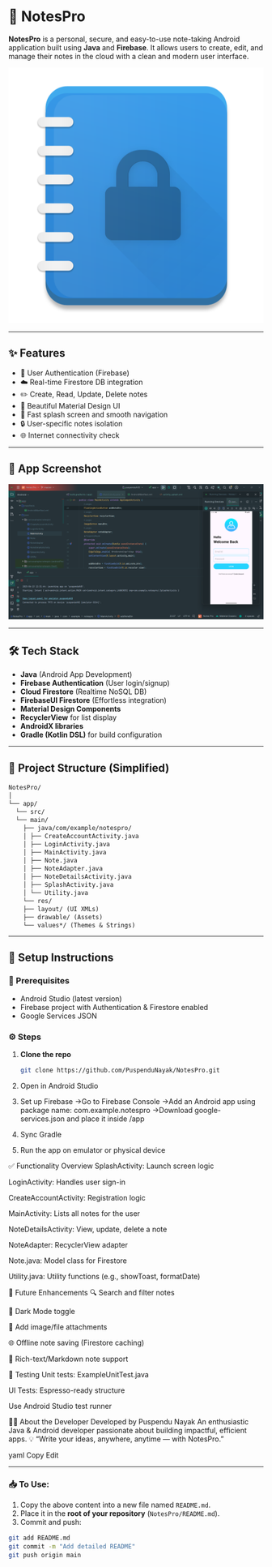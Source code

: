 # 📓 NotesPro

**NotesPro** is a personal, secure, and easy-to-use note-taking Android application built using **Java** and **Firebase**. It allows users to create, edit, and manage their notes in the cloud with a clean and modern user interface.

![App Icon](note_pro_icon.png)

---

## ✨ Features

- 🔐 User Authentication (Firebase)
- ☁️ Real-time Firestore DB integration
- ✏️ Create, Read, Update, Delete notes
- 📱 Beautiful Material Design UI
- 🚀 Fast splash screen and smooth navigation
- 🔒 User-specific notes isolation
- 🌐 Internet connectivity check

---

## 📸 App Screenshot

![Screenshot](https://github.com/PuspenduNayak/NotesPro/blob/master/Screenshot.png?raw=true)


---

## 🛠️ Tech Stack

- **Java** (Android App Development)
- **Firebase Authentication** (User login/signup)
- **Cloud Firestore** (Realtime NoSQL DB)
- **FirebaseUI Firestore** (Effortless integration)
- **Material Design Components**
- **RecyclerView** for list display
- **AndroidX libraries**
- **Gradle (Kotlin DSL)** for build configuration

---

## 📁 Project Structure (Simplified)
```
NotesPro/
│
└── app/
  └── src/
  └── main/
    ├── java/com/example/notespro/
    │ ├── CreateAccountActivity.java
    │ ├── LoginActivity.java
    │ ├── MainActivity.java
    │ ├── Note.java
    │ ├── NoteAdapter.java
    │ ├── NoteDetailsActivity.java
    │ ├── SplashActivity.java
    │ └── Utility.java
    └── res/
    ├── layout/ (UI XMLs)
    ├── drawable/ (Assets)
    └── values*/ (Themes & Strings)

```

---

## 🔧 Setup Instructions

### 🔨 Prerequisites

- Android Studio (latest version)
- Firebase project with Authentication & Firestore enabled
- Google Services JSON

### ⚙️ Steps

1. **Clone the repo**
   ```bash
   git clone https://github.com/PuspenduNayak/NotesPro.git
2. Open in Android Studio

3. Set up Firebase
    ->Go to Firebase Console
    ->Add an Android app using package name: com.example.notespro
    ->Download google-services.json and place it inside /app

4. Sync Gradle

5. Run the app on emulator or physical device

✅ Functionality Overview
SplashActivity: Launch screen logic

LoginActivity: Handles user sign-in

CreateAccountActivity: Registration logic

MainActivity: Lists all notes for the user

NoteDetailsActivity: View, update, delete a note

NoteAdapter: RecyclerView adapter

Note.java: Model class for Firestore

Utility.java: Utility functions (e.g., showToast, formatDate)

🧠 Future Enhancements
  🔍 Search and filter notes

  🌙 Dark Mode toggle

  📎 Add image/file attachments

  🌐 Offline note saving (Firestore caching)

  📝 Rich-text/Markdown note support

🧪 Testing
  Unit tests: ExampleUnitTest.java

  UI Tests: Espresso-ready structure

  Use Android Studio test runner

🙋‍♂️ About the Developer
  Developed by Puspendu Nayak
  An enthusiastic Java & Android developer passionate about building impactful, efficient apps.
💡 “Write your ideas, anywhere, anytime — with NotesPro.”

yaml
Copy
Edit

---

### 📥 To Use:

1. Copy the above content into a new file named `README.md`.
2. Place it in the **root of your repository** (`NotesPro/README.md`).
3. Commit and push:

```bash
git add README.md
git commit -m "Add detailed README"
git push origin main
